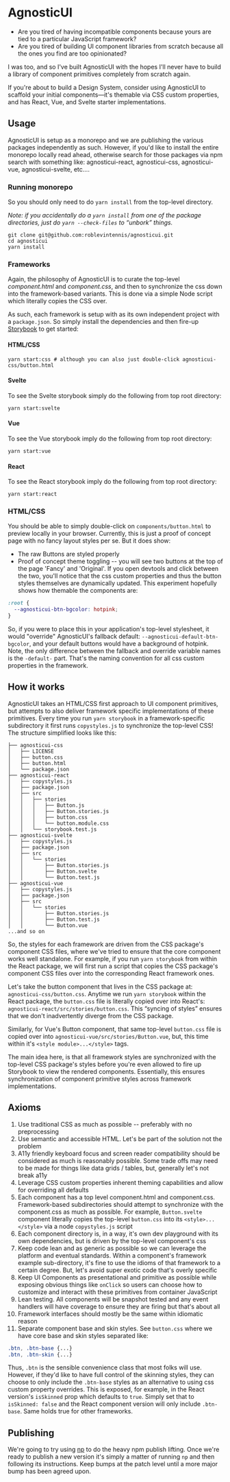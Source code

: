# AgnosticUI

- Are you tired of having incompatible components because yours are tied to a particular JavaScript framework?
- Are you tired of building UI component libraries from scratch because all the ones you find are too opinionated?

I was too, and so I've built AgnosticUI with the hopes I'll never have to build
a library of component primitives completely from scratch again.

If you're about to build a Design System, consider using AgnosticUI to scaffold your initial components—it's themable via CSS custom properties, and has React, Vue, and Svelte starter implementations.

## Usage

AgnosticUI is setup as a monorepo and we are publishing the various packages independently as such. However, if you'd like to install the entire monorepo locally read ahead, otherwise search for those packages via npm search with something like: agnosticui-react, agnosticui-css, agnosticui-vue, agnosticui-svelte, etc....

### Running monorepo

So you should only need to do `yarn install` from the top-level directory.

_Note: if you accidentally do a `yarn install` from one of the package directories, just do `yarn --check-files` to &ldquo;unbork&rdquo; things._

```shell
git clone git@github.com:roblevintennis/agnosticui.git
cd agnosticui
yarn install
```

### Frameworks

Again, the philosophy of AgnosticUI is to curate the top-level _component.html_ and _component.css_, and then to synchronize the css down into the framework-based variants. This is done via a simple Node script which literally copies the CSS over.

As such, each framework is setup with as its own independent project with a `package.json`. So simply install the dependencies and then fire-up [Storybook](https://storybook.js.org/) to get started:

#### HTML/CSS
```shell
yarn start:css # although you can also just double-click agnosticui-css/button.html
```

#### Svelte

To see the Svelte storybook simply do the following from top root directory:
```shell
yarn start:svelte
```

#### Vue
To see the Vue storybook imply do the following from top root directory:
```shell
yarn start:vue
```

#### React
To see the React storybook imply do the following from top root directory:
```shell
yarn start:react
```

### HTML/CSS

You should be able to simply double-click on `components/button.html` to preview locally in your browser.
Currently, this is just a proof of concept page with no fancy layout styles per se. But it does show:

- The raw Buttons are styled properly
- Proof of concept theme toggling -- you will see two buttons at the top of the page 'Fancy' and 'Original'.
If you open devtools and click between the two, you'll notice that the css custom properties and thus the button styles themselves are dynamically updated. This experiment hopefully shows how themable the components are:

```css
:root {
  --agnosticui-btn-bgcolor: hotpink;
}
```

So, if you were to place this in your application's top-level stylesheet, it would "override" AgnosticUI's fallback default: `--agnosticui-default-btn-bgcolor`, and your default buttons would have a background of hotpink. Note, the only difference between the fallback and override variable names is the `-default-` part. That's the naming convention for all css custom properties in the framework.

## How it works

AgnosticUI takes an HTML/CSS first approach to UI component primitives, but attempts to also deliver framework specific implementations of these primitives. Every time you run `yarn storybook` in a framework-specific subdirectory it first runs `copystyles.js` to synchronize the top-level CSS! The structure simplified looks like this:

```shell
├── agnosticui-css
│   ├── LICENSE
│   ├── button.css
│   ├── button.html
│   └── package.json
├── agnosticui-react
│   ├── copystyles.js
│   ├── package.json
│   ├── src
│   │   ├── stories
│   │   │   ├── Button.js
│   │   │   ├── Button.stories.js
│   │   │   ├── button.css
│   │   │   └── button.module.css
│   │   └── storybook.test.js
├── agnosticui-svelte
│   ├── copystyles.js
│   ├── package.json
│   ├── src
│   │   └── stories
│   │       ├── Button.stories.js
│   │       ├── Button.svelte
│   │       └── Button.test.js
├── agnosticui-vue
│   ├── copystyles.js
│   ├── package.json
│   ├── src
│   │   └── stories
│   │       ├── Button.stories.js
│   │       ├── Button.test.js
│   │       └── Button.vue
...and so on
```

So, the styles for each framework are driven from the CSS package's component CSS files, where we've tried to ensure that the core component works well standalone. For example, if you run `yarn storybook` from within the React package, we will first run a script
that copies the CSS package's component CSS files over into the corresponding React framework ones.

Let's take the button component that lives in the CSS package at: `agnosticui-css/button.css`. Anytime we run `yarn storybook` within the React package, the `button.css` file is literally copied over into React's: `agnosticui-react/src/stories/button.css`. This &ldquo;syncing of styles&rdquo; ensures that we don't inadvertently diverge from the CSS package.

Similarly, for Vue's Button component, that same top-level `button.css` file is copied over into `agnosticui-vue/src/stories/Button.vue`, but, this time within it's `<style module>...</style>` tags.

The main idea here, is that all framework styles are synchronized with the top-level CSS package's styles before you're even allowed to fire up Storybook to view the rendered components. Essentially, this ensures synchronization of component primitive styles across framework implementations.

## Axioms

1. Use traditional CSS as much as possible -- preferably with no preprocessing
1. Use semantic and accessible HTML. Let's be part of the solution not the problem
1. A11y friendly keyboard focus and screen reader compatibility should be considered as much is reasonably possible. Some trade offs may need to be made for things like data grids / tables, but, generally let's not break a11y
1. Leverage CSS custom properties inherent theming capabilities and allow for overriding all defaults
1. Each component has a top level component.html and component.css. Framework-based subdirectories should
attempt to synchronize with the component.css as much as possible. For example, `Button.svelte` component literally copies the top-level `button.css` into its `<style>...</style>` via a node `copystyles.js` script
1. Each component directory is, in a way, it's own dev playground with its own dependencies, but is driven by the top-level component's css
1. Keep code lean and as generic as possible so we can leverage the platform and eventual standards. Within a component's framework example sub-directory, it's fine to use the idioms of that framework to a certain degree. But, let's avoid super exotic code that's overly specific
1. Keep UI Components as presentational and primitive as possible while exposing obvious things like `onClick` so users can choose how to customize and interact with these primitives from container JavaScript
1. Lean testing. All components will be snapshot tested and any event handlers will have coverage to ensure they are firing but that's about all
1. Framework interfaces should mostly be the same within idiomatic reason
1. Separate component base and skin styles. See `button.css` where we have core base and skin styles separated like:

```css
.btn, .btn-base {...}
.btn, .btn-skin {...}
```

Thus, `.btn` is the sensible convenience class that most folks will use. However, if they'd like to have full control of the skinning styles, they can choose to only include the `.btn-base` styles as an alternative to using
css custom property overrides. This is exposed, for example, in the React version's `isSkinned` prop which defaults to `true`. Simply set that to `isSkinned: false` and the React component version will only include `.btn-base`. Same holds true for other frameworks.

## Publishing

We're going to try using [np](https://github.com/sindresorhus/np) to do the heavy npm publish lifting. Once we're ready to publish a new version it's simply a matter of running `np` and then following its instructions. Keep bumps at the patch level until a more major bump has been agreed upon.
